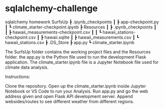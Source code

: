 # sqlalchemy-challenge
sqlalchemy homework
SurfsUp
 ┣ .ipynb_checkpoints
 ┃ ┣ app-checkpoint.py
 ┃ ┗ climate_starter-checkpoint.ipynb
 ┣ Resources
 ┃ ┣ .ipynb_checkpoints
 ┃ ┃ ┣ hawaii_measurements-checkpoint.csv
 ┃ ┃ ┗ hawaii_stations-checkpoint.csv
 ┃ ┣ hawaii.sqlite
 ┃ ┣ hawaii_measurements.csv
 ┃ ┗ hawaii_stations.csv
 ┣ .DS_Store
 ┣ app.py
 ┗ climate_starter.ipynb


The SurfsUp folder contains the working project files and the Resources folder.
the app.py is the Python file used to run the development Flask application.
The climate_starter.ipynb file is a Jupyter Notebook file used for climate data analysis.

Instructions:

Clone the repository.
Open up the climate_starter.ipynb inside Jupyter Notebook or VS Code to run your Analysis.
Run app.py and go the web address given and open Flask API development server.
Append websides/routes to see different weather from different regions. 


